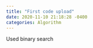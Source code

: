 ```yaml
---
title: "First code upload"
date: 2020-11-10 21:18:28 -0400
categories: Algorithm
---
```

Used binary search

<script src="https://gist.github.com/YechanLim/0be47e54340f490527b133097f42a5c9.js"></script>
